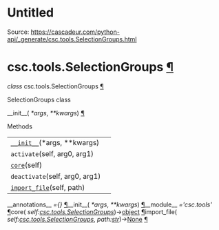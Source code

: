 # Untitled

Source: https://cascadeur.com/python-api/_generate/csc.tools.SelectionGroups.html

# csc.tools.SelectionGroups [¶](https://cascadeur.com/python-api/_generate/csc.tools.SelectionGroups.html\#csc-tools-selectiongroups "Permalink to this heading")

_class_ csc.tools.SelectionGroups [¶](https://cascadeur.com/python-api/_generate/csc.tools.SelectionGroups.html#csc.tools.SelectionGroups "Permalink to this definition")

SelectionGroups class

\_\_init\_\_( _\*args_, _\*\*kwargs_) [¶](https://cascadeur.com/python-api/_generate/csc.tools.SelectionGroups.html#csc.tools.SelectionGroups.__init__ "Permalink to this definition")

Methods

|     |     |
| --- | --- |
| [`__init__`](https://cascadeur.com/python-api/csc.html#csc.tools.SelectionGroups.__init__ "csc.tools.SelectionGroups.__init__")(\*args, \*\*kwargs) |  |
| `activate`(self, arg0, arg1) |  |
| [`core`](https://cascadeur.com/python-api/csc.html#csc.tools.SelectionGroups.core "csc.tools.SelectionGroups.core")(self) |  |
| `deactivate`(self, arg0, arg1) |  |
| [`import_file`](https://cascadeur.com/python-api/csc.html#csc.tools.SelectionGroups.import_file "csc.tools.SelectionGroups.import_file")(self, path) |  |

\_\_annotations\_\_ _={}_ [¶](https://cascadeur.com/python-api/_generate/csc.tools.SelectionGroups.html#csc.tools.SelectionGroups.__annotations__ "Permalink to this definition")\_\_init\_\_( _\*args_, _\*\*kwargs_) [¶](https://cascadeur.com/python-api/_generate/csc.tools.SelectionGroups.html#id0 "Permalink to this definition")\_\_module\_\_ _='csc.tools'_ [¶](https://cascadeur.com/python-api/_generate/csc.tools.SelectionGroups.html#csc.tools.SelectionGroups.__module__ "Permalink to this definition")core( _self:[csc.tools.SelectionGroups](https://cascadeur.com/python-api/csc.html#csc.tools.SelectionGroups "csc.tools.SelectionGroups")_)→[object](https://docs.python.org/3/library/functions.html#object "(in Python v3.13)") [¶](https://cascadeur.com/python-api/_generate/csc.tools.SelectionGroups.html#csc.tools.SelectionGroups.core "Permalink to this definition")import\_file( _self:[csc.tools.SelectionGroups](https://cascadeur.com/python-api/csc.html#csc.tools.SelectionGroups "csc.tools.SelectionGroups")_, _path:[str](https://docs.python.org/3/library/stdtypes.html#str "(in Python v3.13)")_)→[None](https://docs.python.org/3/library/constants.html#None "(in Python v3.13)") [¶](https://cascadeur.com/python-api/_generate/csc.tools.SelectionGroups.html#csc.tools.SelectionGroups.import_file "Permalink to this definition")